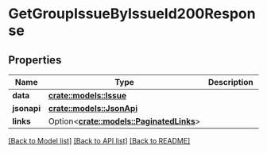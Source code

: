 # GetGroupIssueByIssueId200Response

## Properties

Name | Type | Description | Notes
------------ | ------------- | ------------- | -------------
**data** | [**crate::models::Issue**](Issue.md) |  | 
**jsonapi** | [**crate::models::JsonApi**](JsonApi.md) |  | 
**links** | Option<[**crate::models::PaginatedLinks**](PaginatedLinks.md)> |  | [optional]

[[Back to Model list]](../README.md#documentation-for-models) [[Back to API list]](../README.md#documentation-for-api-endpoints) [[Back to README]](../README.md)


